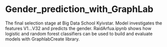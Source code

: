 # Gender_prediction_with_GraphLab

The final selection stage at Big Data School Kyivstar.
Model investigates the features V1...V32 and predicts the gender.
RaidArfua.ipynb shows how logistic and random forest classifiers can be used to build and evaluate models with GraphlabCreate library.
